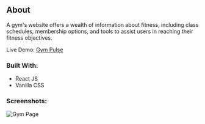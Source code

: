## About

A gym's website offers a wealth of information about fitness, including class schedules, membership options, and tools to assist users in reaching their fitness objectives.

Live Demo: [Gym Pulse](https://gym-pulse.netlify.app/)

### Built With:
* React JS
* Vanilla CSS

### Screenshots:
![Gym Page](./src/images/readme/gympulse-ss.png)
